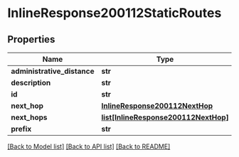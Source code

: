 # InlineResponse200112StaticRoutes

## Properties
Name | Type | Description | Notes
------------ | ------------- | ------------- | -------------
**administrative_distance** | **str** |  | [optional] 
**description** | **str** |  | [optional] 
**id** | **str** |  | [optional] 
**next_hop** | [**InlineResponse200112NextHop**](InlineResponse200112NextHop.md) |  | [optional] 
**next_hops** | [**list[InlineResponse200112NextHop]**](InlineResponse200112NextHop.md) |  | [optional] 
**prefix** | **str** |  | [optional] 

[[Back to Model list]](../README.md#documentation-for-models) [[Back to API list]](../README.md#documentation-for-api-endpoints) [[Back to README]](../README.md)

